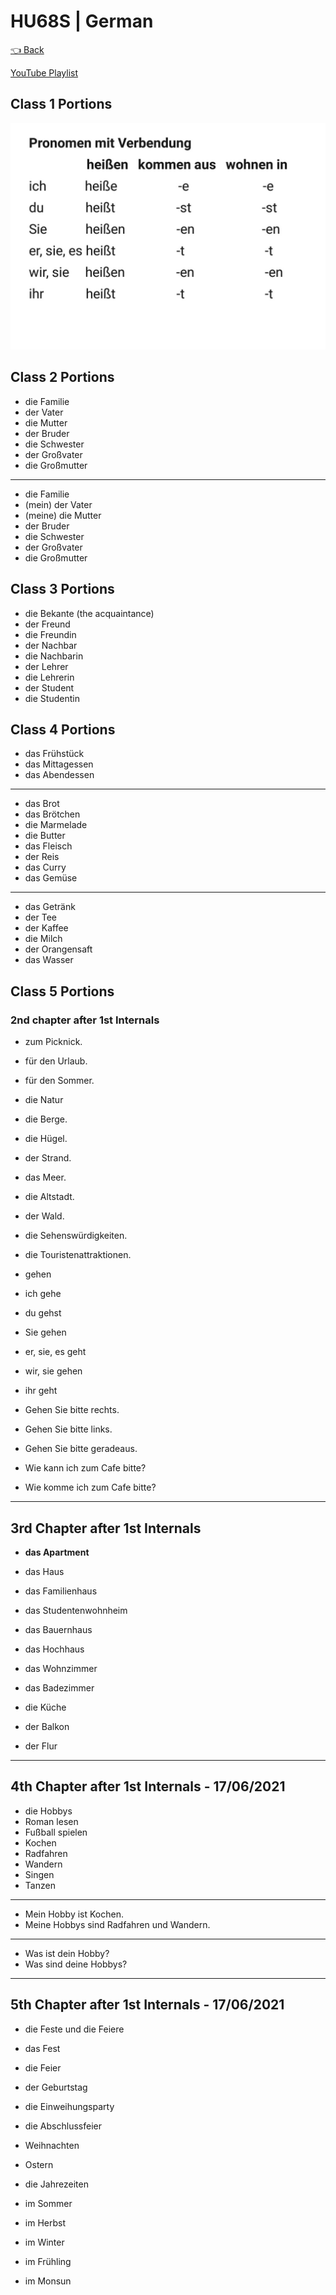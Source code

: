 # HU68S | German

[👈 Back](./../)

<div>
<a class="white" href="https://youtube.com/playlist?list=PLFkKAMLbnTTsgwnkT0x0ZTg7VIklw3Zy-"><p><span class="bg"></span><span class="base"></span><span class="text">YouTube Playlist</span></p></a>
</div>


<!-- ## [1. Text Book - Forouzan](./Computer%20Networks%20-%20Text%20Book%20-%20Behrouz%20A%20Forouzan.pdf)
## [2. PPT Online Class](./Data%20Communication%20and%20Networking%20-%20Forouzan.pdf) -->

## Class 1 Portions
<img src="./Class-1-portions.jpeg" loading="lazy" alt="Class 1 Portions" max-height="400px">

## Class 2 Portions

- die Familie
- der Vater
- die Mutter
- der Bruder
- die Schwester
- der Großvater
- die Großmutter

---

- die Familie
- (mein) der Vater
- (meine) die Mutter
- der Bruder
- die Schwester
- der Großvater
- die Großmutter

## Class 3 Portions

- die Bekante (the acquaintance)
- der Freund
- die Freundin
- der Nachbar
- die Nachbarin
- der Lehrer
- die Lehrerin
- der Student
- die Studentin

## Class 4 Portions

- das Frühstück
- das Mittagessen
- das Abendessen
---
- das Brot
- das Brötchen
- die Marmelade
- die Butter
- das Fleisch
- der Reis
- das Curry
- das Gemüse
---
- das Getränk
- der Tee
- der Kaffee
- die Milch
- der Orangensaft
- das Wasser

## Class 5 Portions
### 2nd chapter after 1st Internals


- zum Picknick.
- für den Urlaub.
- für den Sommer.


- die Natur
- die Berge.
- die Hügel.
- der Strand.
- das Meer.
- die Altstadt.
- der Wald.
- die Sehenswürdigkeiten.
- die Touristenattraktionen.


- gehen 
- ich gehe 
- du gehst 
- Sie gehen 
- er, sie, es geht 
- wir, sie gehen 
- ihr geht 


- Gehen Sie bitte rechts. 
- Gehen Sie bitte links. 
- Gehen Sie bitte geradeaus.


- Wie kann ich zum Cafe bitte?
- Wie komme ich zum Cafe bitte?

---

## 3rd Chapter after 1st Internals

- **das Apartment**
- das Haus
- das Familienhaus
- das Studentenwohnheim
- das Bauernhaus
- das Hochhaus


- das Wohnzimmer
- das Badezimmer
- die Küche
- der Balkon
- der Flur

---

## 4th Chapter after 1st Internals - 17/06/2021

- die Hobbys
- Roman lesen
- Fußball spielen
- Kochen
- Radfahren
- Wandern
- Singen
- Tanzen

---

- Mein Hobby ist Kochen.
- Meine Hobbys sind Radfahren und Wandern.

---

- Was ist dein Hobby?
- Was sind deine Hobbys?

---

## 5th Chapter after 1st Internals - 17/06/2021

- die Feste und die Feiere
- das Fest
- die Feier
- der Geburtstag
- die Einweihungsparty
- die Abschlussfeier
- Weihnachten
- Ostern


- die Jahrezeiten
- im Sommer
- im Herbst
- im Winter
- im Frühling
- im Monsun

<script src="https://code.jquery.com/jquery-3.6.0.slim.min.js" integrity="sha256-u7e5khyithlIdTpu22PHhENmPcRdFiHRjhAuHcs05RI=" crossorigin="anonymous"></script>
<script>
$(".btn")[0].innerHTML = "Home";
$(".btn")[0].href = "./../../../EC6XX/";
</script>